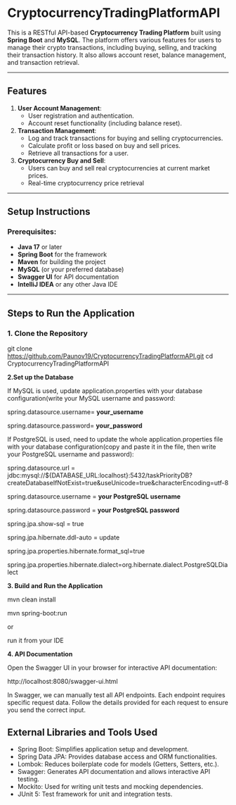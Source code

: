 # CryptocurrencyTradingPlatformAPI

This is a RESTful API-based **Cryptocurrency Trading Platform** built using **Spring Boot** and **MySQL**. The platform offers various features for users to manage their crypto transactions, including buying, selling, and tracking their transaction history. It also allows account reset, balance management, and transaction retrieval.

---

## Features
1. **User Account Management**:
    - User registration and authentication.
    - Account reset functionality (including balance reset).
2. **Transaction Management**:
    - Log and track transactions for buying and selling cryptocurrencies.
    - Calculate profit or loss based on buy and sell prices.
    - Retrieve all transactions for a user.
3. **Cryptocurrency Buy and Sell**:
    - Users can buy and sell real cryptocurrencies at current market prices.
    - Real-time cryptocurrency price retrieval

---

## Setup Instructions

### Prerequisites:
- **Java 17** or later
- **Spring Boot** for the framework
- **Maven** for building the project
- **MySQL** (or your preferred database)
- **Swagger UI** for API documentation
- **IntelliJ IDEA** or any other Java IDE

---

## Steps to Run the Application

### 1. Clone the Repository

git clone https://github.com/Paunov19/CryptocurrencyTradingPlatformAPI.git
cd CryptocurrencyTradingPlatformAPI


**2.Set up the Database**

If MySQL is used, update application.properties with your database configuration(write your MySQL username and password:

spring.datasource.username=  **your_username**

spring.datasource.password=  **your_password**

If PostgreSQL is used, need to update the whole application.properties file with your database configuration(copy and paste it in the file, then write your PostgreSQL username and password):

spring.datasource.url = jdbc:mysql://${DATABASE_URL:localhost}:5432/taskPriorityDB?createDatabaseIfNotExist=true&useUnicode=true&characterEncoding=utf-8

spring.datasource.username = **your PostgreSQL username**

spring.datasource.password = **your PostgreSQL password**

spring.jpa.show-sql = true

spring.jpa.hibernate.ddl-auto = update

spring.jpa.properties.hibernate.format_sql=true

spring.jpa.properties.hibernate.dialect=org.hibernate.dialect.PostgreSQLDialect

**3. Build and Run the Application**

mvn clean install

mvn spring-boot:run

or

run it from your IDE

**4. API Documentation**

Open the Swagger UI in your browser for interactive API documentation:

http://localhost:8080/swagger-ui.html

In Swagger, we can manually test all API endpoints. Each endpoint requires specific request data. Follow the details provided for each request to ensure you send the correct input.

## **External Libraries and Tools Used**
- Spring Boot: Simplifies application setup and development.
- Spring Data JPA: Provides database access and ORM functionalities.
- Lombok: Reduces boilerplate code for models (Getters, Setters, etc.).
- Swagger: Generates API documentation and allows interactive API testing.
- Mockito: Used for writing unit tests and mocking dependencies.
- JUnit 5: Test framework for unit and integration tests.
  

